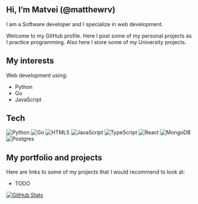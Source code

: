 ## Hi, I’m Matvei (@matthewrv)

I am a Software developer and I specialize in web development.

Welcome to my GitHub profile. Here I post some of my personal projects as I practice
programming. Also here I store some of my University projects.

## My interests

Web development using:
- Python
- Go
- JavaScript

## Tech

![Python](https://img.shields.io/badge/python-3670A0?style=for-the-badge&logo=python&logoColor=ffdd54) ![Go](https://img.shields.io/badge/go-%2300ADD8.svg?style=for-the-badge&logo=go&logoColor=white) ![HTML5](https://img.shields.io/badge/html5-%23E34F26.svg?style=for-the-badge&logo=html5&logoColor=white) ![JavaScript](https://img.shields.io/badge/javascript-%23323330.svg?style=for-the-badge&logo=javascript&logoColor=%23F7DF1E) ![TypeScript](https://img.shields.io/badge/typescript-%23007ACC.svg?style=for-the-badge&logo=typescript&logoColor=white) ![React](https://img.shields.io/badge/react-%2320232a.svg?style=for-the-badge&logo=react&logoColor=%2361DAFB) ![MongoDB](https://img.shields.io/badge/MongoDB-%234ea94b.svg?style=for-the-badge&logo=mongodb&logoColor=white) ![Postgres](https://img.shields.io/badge/postgres-%23316192.svg?style=for-the-badge&logo=postgresql&logoColor=white)

## My portfolio and projects

Here are links to some of my projects that I would recommend to look at:
- TODO

[![GitHub Stats](https://github-readme-stats.vercel.app/api?username=matthewrv&show_icons=true&hide=stars,contribs&theme=react)](https://github.com/matthewrv)
